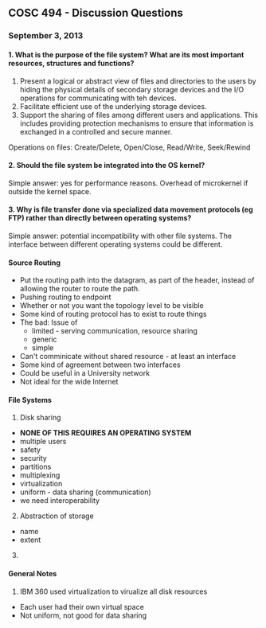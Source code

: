 ## COSC 494 - Discussion Questions
### September 3, 2013

#### 1. What is the purpose of the file system? What are its most important resources, structures and functions?
1. Present a logical or abstract view of files and directories to the users by
   hiding the physical details of secondary storage devices and the I/O
   operations for communicating with teh devices.
2. Facilitate efficient use of the underlying storage devices.
3. Support the sharing of files among different users and applications. This
   includes providing protection mechanisms to ensure that information is
   exchanged in a controlled and secure manner.

Operations on files: Create/Delete, Open/Close, Read/Write, Seek/Rewind

#### 2. Should the file system be integrated into the OS kernel?
Simple answer: yes for performance reasons. Overhead of microkernel if outside
the kernel space.

#### 3. Why is file transfer done via specialized data movement protocols (eg FTP) rather than directly between operating systems?
Simple answer: potential incompatibility with other file systems. The interface
between different operating systems could be different.

#### Source Routing
- Put the routing path into the datagram, as part of the header, instead of
  allowing the router to route the path.
- Pushing routing to endpoint
- Whether or not you want the topology level to be visible
- Some kind of routing protocol has to exist to route things
- The bad: Issue of
  - limited - serving communication, resource sharing
  - generic
  - simple 
- Can't comminicate without shared resource - at least an interface
- Some kind of agreement between two interfaces
- Could be useful in a University network
- Not ideal for the wide Internet

#### File Systems
1. Disk sharing
  * **NONE OF THIS REQUIRES AN OPERATING SYSTEM**
  * multiple users
  * safety
  * security
  * partitions
  * multiplexing
  * virtualization
  * uniform - data sharing (communication)
  * we need interoperability
2. Abstraction of storage
  * name
  * extent
3.

#### General Notes
1. IBM 360 used virtualization to virualize all disk resources
  * Each user had their own virtual space
  * Not uniform, not good for data sharing
